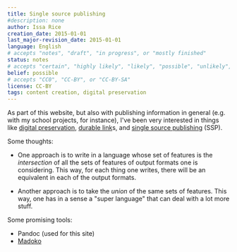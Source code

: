 ```yaml
---
title: Single source publishing
#description: none
author: Issa Rice
creation_date: 2015-01-01
last_major-revision_date: 2015-01-01
language: English
# accepts "notes", "draft", "in progress", or "mostly finished"
status: notes
# accepts "certain", "highly likely", "likely", "possible", "unlikely", "highly unlikely", "remote", "impossible", "log", "emotional", or "fiction"
belief: possible
# accepts "CC0", "CC-BY", or "CC-BY-SA"
license: CC-BY
tags: content creation, digital preservation
---
```


As part of this website, but also with publishing information in general (e.g. with my school projects, for instance), I've been very interested in things like [digital preservation](), [durable link]()s, and [single source publishing](!w) (SSP).

Some thoughts:

- One approach is to write in a language whose set of features is the *intersection* of all the sets of features of output formats one is considering.
This way, for each thing one writes, there will be an equivalent in each of the output formats.

- Another approach is to take the *union* of the same sets of features.
This way, one has in a sense a "super language" that can deal with a lot more stuff.

Some promising tools:

- Pandoc (used for this site)
- [Madoko](https://www.madoko.net/)

